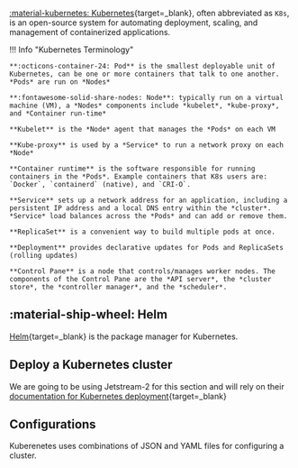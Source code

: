 [:material-kubernetes: Kubernetes](https://kubernetes.io/docs/concepts/overview/what-is-kubernetes/){target=_blank}, often abbreviated as `K8s`, is an open-source system for automating deployment, scaling, and management of containerized applications.

!!! Info "Kubernetes Terminology"

    **:octicons-container-24: Pod** is the smallest deployable unit of Kubernetes, can be one or more containers that talk to one another. *Pods* are run on *Nodes*
    
    **:fontawesome-solid-share-nodes: Node**: typically run on a virtual machine (VM), a *Nodes* components include *kubelet*, *kube-proxy*, and *Container run-time*
    
    **Kubelet** is the *Node* agent that manages the *Pods* on each VM
    
    **Kube-proxy** is used by a *Service* to run a network proxy on each *Node*
    
    **Container runtime** is the software responsible for running containers in the *Pods*. Example containers that K8s users are: `Docker`, `containerd` (native), and `CRI-O`.
    
    **Service** sets up a network address for an application, including a persistent IP address and a local DNS entry within the *cluster*. *Service* load balances across the *Pods* and can add or remove them.

    **ReplicaSet** is a convenient way to build multiple pods at once.

    **Deployment** provides declarative updates for Pods and ReplicaSets (rolling updates)
    
    **Control Pane** is a node that controls/manages worker nodes. The components of the Control Pane are the *API server*, the *cluster store*, the *controller manager*, and the *scheduler*.
    
## :material-ship-wheel: Helm

[Helm](https://helm.sh/){target=_blank} is the package manager for Kubernetes. 

## Deploy a Kubernetes cluster

We are going to be using Jetstream-2 for this section and will rely on their [documentation for Kubernetes deployment](https://docs.jetstream-cloud.org/general/kubernetes/){target=_blank}

## Configurations

Kuberenetes uses combinations of JSON and YAML files for configuring a cluster. 